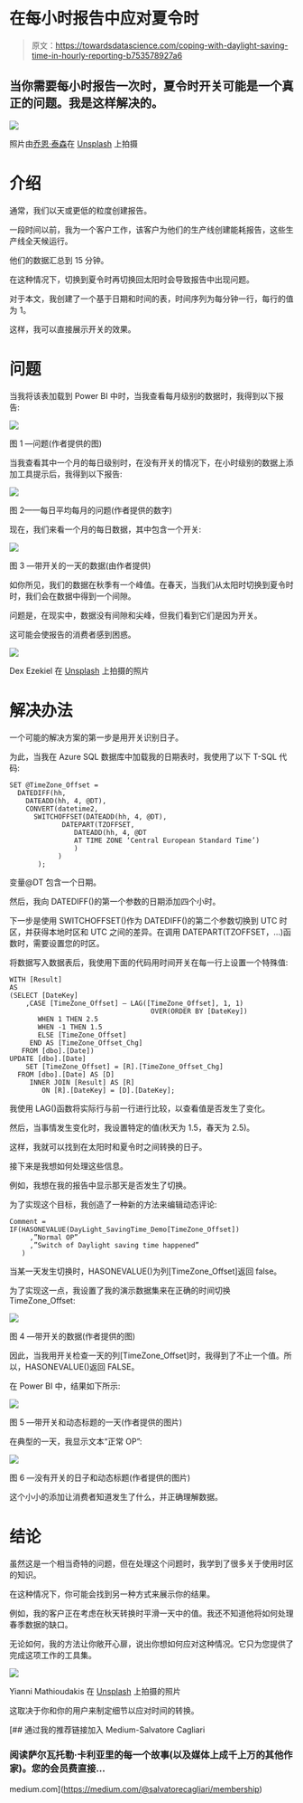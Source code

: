 # 在每小时报告中应对夏令时

> 原文：<https://towardsdatascience.com/coping-with-daylight-saving-time-in-hourly-reporting-b753578927a6>

## 当你需要每小时报告一次时，夏令时开关可能是一个真正的问题。我是这样解决的。

![](img/c1a07efa8157d26897419d447ce6b3a9.png)

照片由[乔恩·泰森](https://unsplash.com/@jontyson?utm_source=medium&utm_medium=referral)在 [Unsplash](https://unsplash.com?utm_source=medium&utm_medium=referral) 上拍摄

# 介绍

通常，我们以天或更低的粒度创建报告。

一段时间以前，我为一个客户工作，该客户为他们的生产线创建能耗报告，这些生产线全天候运行。

他们的数据汇总到 15 分钟。

在这种情况下，切换到夏令时再切换回太阳时会导致报告中出现问题。

对于本文，我创建了一个基于日期和时间的表，时间序列为每分钟一行，每行的值为 1。

这样，我可以直接展示开关的效果。

# 问题

当我将该表加载到 Power BI 中时，当我查看每月级别的数据时，我得到以下报告:

![](img/2d47279cd36a21ea258d0b2dcb309cda.png)

图 1 —问题(作者提供的图)

当我查看其中一个月的每日级别时，在没有开关的情况下，在小时级别的数据上添加工具提示后，我得到以下报告:

![](img/67a0038735dde3b446609ccc1cd76d8d.png)

图 2——每日平均每月的问题(作者提供的数字)

现在，我们来看一个月的每日数据，其中包含一个开关:

![](img/40e9b7c6616399f1de61a61c25b37a03.png)

图 3 —带开关的一天的数据(由作者提供)

如你所见，我们的数据在秋季有一个峰值。在春天，当我们从太阳时切换到夏令时时，我们会在数据中得到一个间隙。

问题是，在现实中，数据没有间隙和尖峰，但我们看到它们是因为开关。

这可能会使报告的消费者感到困惑。

![](img/18ca9b86d2082cb23c53615f60540b33.png)

Dex Ezekiel 在 [Unsplash](https://unsplash.com?utm_source=medium&utm_medium=referral) 上拍摄的照片

# 解决办法

一个可能的解决方案的第一步是用开关识别日子。

为此，当我在 Azure SQL 数据库中加载我的日期表时，我使用了以下 T-SQL 代码:

```
SET @TimeZone_Offset =
  DATEDIFF(hh,
    DATEADD(hh, 4, @DT),
    CONVERT(datetime2,
      SWITCHOFFSET(DATEADD(hh, 4, @DT),
             DATEPART(TZOFFSET,
                DATEADD(hh, 4, @DT
                AT TIME ZONE ‘Central European Standard Time’)
                )
            )
       );
```

变量@DT 包含一个日期。

然后，我向 DATEDIFF()的第一个参数的日期添加四个小时。

下一步是使用 SWITCHOFFSET()作为 DATEDIFF()的第二个参数切换到 UTC 时区，并获得本地时区和 UTC 之间的差异。在调用 DATEPART(TZOFFSET，…)函数时，需要设置您的时区。

将数据写入数据表后，我使用下面的代码用时间开关在每一行上设置一个特殊值:

```
WITH [Result]
AS
(SELECT [DateKey]
    ,CASE [TimeZone_Offset] — LAG([TimeZone_Offset], 1, 1)
                                   OVER(ORDER BY [DateKey])
       WHEN 1 THEN 2.5
       WHEN -1 THEN 1.5
       ELSE [TimeZone_Offset]
     END AS [TimeZone_Offset_Chg]
   FROM [dbo].[Date])
UPDATE [dbo].[Date]
    SET [TimeZone_Offset] = [R].[TimeZone_Offset_Chg]
  FROM [dbo].[Date] AS [D]
     INNER JOIN [Result] AS [R]
        ON [R].[DateKey] = [D].[DateKey];
```

我使用 LAG()函数将实际行与前一行进行比较，以查看值是否发生了变化。

然后，当事情发生变化时，我设置特定的值(秋天为 1.5，春天为 2.5)。

这样，我就可以找到在太阳时和夏令时之间转换的日子。

接下来是我想如何处理这些信息。

例如，我想在我的报告中显示那天是否发生了切换。

为了实现这个目标，我创造了一种新的方法来编辑动态评论:

```
Comment =
IF(HASONEVALUE(DayLight_SavingTime_Demo[TimeZone_Offset])
     ,”Normal OP”
     ,”Switch of Daylight saving time happened”
   )
```

当某一天发生切换时，HASONEVALUE()为列[TimeZone_Offset]返回 false。

为了实现这一点，我设置了我的演示数据集来在正确的时间切换 TimeZone_Offset:

![](img/50397a964c534cdc30e5dca5fb8cf9bf.png)

图 4 —带开关的数据(作者提供的图)

因此，当我用开关检查一天的列[TimeZone_Offset]时，我得到了不止一个值。所以，HASONEVALUE()返回 FALSE。

在 Power BI 中，结果如下所示:

![](img/e92164289240caa3bd08c8373a964631.png)

图 5 —带开关和动态标题的一天(作者提供的图片)

在典型的一天，我显示文本“正常 OP”:

![](img/fb2585d8db293487dc0ac23b64fe7bcc.png)

图 6 —没有开关的日子和动态标题(作者提供的图片)

这个小小的添加让消费者知道发生了什么，并正确理解数据。

# 结论

虽然这是一个相当奇特的问题，但在处理这个问题时，我学到了很多关于使用时区的知识。

在这种情况下，你可能会找到另一种方式来展示你的结果。

例如，我的客户正在考虑在秋天转换时平滑一天中的值。我还不知道他将如何处理春季数据的缺口。

无论如何，我的方法让你敞开心扉，说出你想如何应对这种情况。它只为您提供了完成这项工作的工具集。

![](img/0d1cf9e48e393073f9547d71f8de9a8e.png)

Yianni Mathioudakis 在 [Unsplash](https://unsplash.com?utm_source=medium&utm_medium=referral) 上拍摄的照片

这取决于你和你的用户来制定细节以应对时间的转换。

[](https://medium.com/@salvatorecagliari/membership) [## 通过我的推荐链接加入 Medium-Salvatore Cagliari

### 阅读萨尔瓦托勒·卡利亚里的每一个故事(以及媒体上成千上万的其他作家)。您的会员费直接…

medium.com](https://medium.com/@salvatorecagliari/membership)